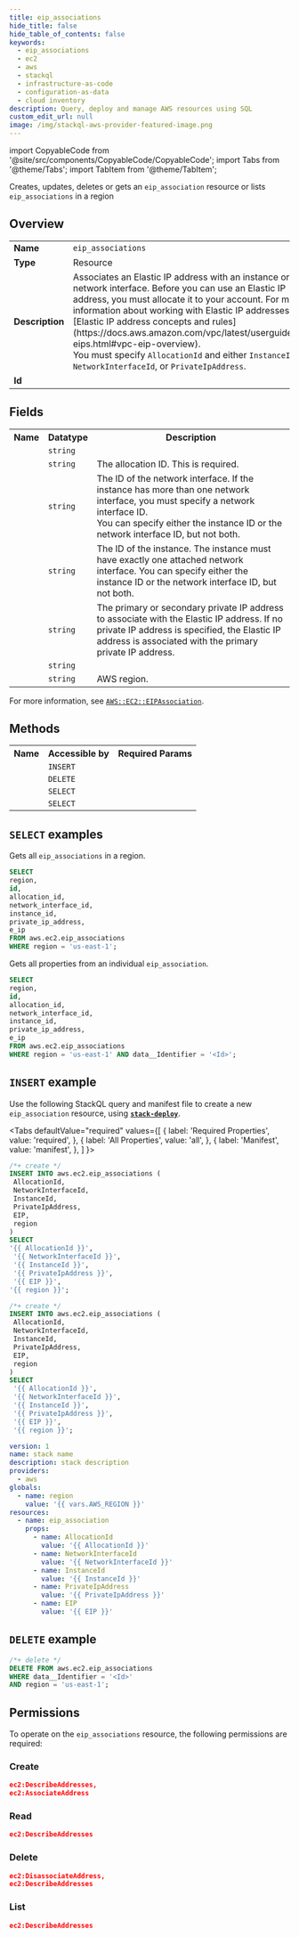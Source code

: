 ```yaml
---
title: eip_associations
hide_title: false
hide_table_of_contents: false
keywords:
  - eip_associations
  - ec2
  - aws
  - stackql
  - infrastructure-as-code
  - configuration-as-data
  - cloud inventory
description: Query, deploy and manage AWS resources using SQL
custom_edit_url: null
image: /img/stackql-aws-provider-featured-image.png
---
```


import CopyableCode from '@site/src/components/CopyableCode/CopyableCode';
import Tabs from '@theme/Tabs';
import TabItem from '@theme/TabItem';

Creates, updates, deletes or gets an <code>eip_association</code> resource or lists <code>eip_associations</code> in a region

## Overview
<table>
<tbody>
<tr><td><b>Name</b></td><td><code>eip_associations</code></td></tr>
<tr><td><b>Type</b></td><td>Resource</td></tr>
<tr><td><b>Description</b></td><td>Associates an Elastic IP address with an instance or a network interface. Before you can use an Elastic IP address, you must allocate it to your account. For more information about working with Elastic IP addresses, see &#91;Elastic IP address concepts and rules&#93;(https://docs.aws.amazon.com/vpc/latest/userguide/vpc-eips.html#vpc-eip-overview).<br />You must specify <code>AllocationId</code> and either <code>InstanceId</code>, <code>NetworkInterfaceId</code>, or <code>PrivateIpAddress</code>.</td></tr>
<tr><td><b>Id</b></td><td><CopyableCode code="aws.ec2.eip_associations" /></td></tr>
</tbody>
</table>

## Fields
<table>
<tbody>
<tr><th>Name</th><th>Datatype</th><th>Description</th></tr><tr><td><CopyableCode code="id" /></td><td><code>string</code></td><td></td></tr>
<tr><td><CopyableCode code="allocation_id" /></td><td><code>string</code></td><td>The allocation ID. This is required.</td></tr>
<tr><td><CopyableCode code="network_interface_id" /></td><td><code>string</code></td><td>The ID of the network interface. If the instance has more than one network interface, you must specify a network interface ID.<br />You can specify either the instance ID or the network interface ID, but not both.</td></tr>
<tr><td><CopyableCode code="instance_id" /></td><td><code>string</code></td><td>The ID of the instance. The instance must have exactly one attached network interface. You can specify either the instance ID or the network interface ID, but not both.</td></tr>
<tr><td><CopyableCode code="private_ip_address" /></td><td><code>string</code></td><td>The primary or secondary private IP address to associate with the Elastic IP address. If no private IP address is specified, the Elastic IP address is associated with the primary private IP address.</td></tr>
<tr><td><CopyableCode code="e_ip" /></td><td><code>string</code></td><td></td></tr>
<tr><td><CopyableCode code="region" /></td><td><code>string</code></td><td>AWS region.</td></tr>
</tbody>
</table>

For more information, see <a href="https://docs.aws.amazon.com/AWSCloudFormation/latest/UserGuide/aws-resource-ec2-eipassociation.html"><code>AWS::EC2::EIPAssociation</code></a>.

## Methods

<table>
<tbody>
  <tr>
    <th>Name</th>
    <th>Accessible by</th>
    <th>Required Params</th>
  </tr>
  <tr>
    <td><CopyableCode code="create_resource" /></td>
    <td><code>INSERT</code></td>
    <td><CopyableCode code="region" /></td>
  </tr>
  <tr>
    <td><CopyableCode code="delete_resource" /></td>
    <td><code>DELETE</code></td>
    <td><CopyableCode code="data__Identifier, region" /></td>
  </tr>
  <tr>
    <td><CopyableCode code="list_resources" /></td>
    <td><code>SELECT</code></td>
    <td><CopyableCode code="region" /></td>
  </tr>
  <tr>
    <td><CopyableCode code="get_resource" /></td>
    <td><code>SELECT</code></td>
    <td><CopyableCode code="data__Identifier, region" /></td>
  </tr>
</tbody>
</table>

## `SELECT` examples
Gets all <code>eip_associations</code> in a region.
```sql
SELECT
region,
id,
allocation_id,
network_interface_id,
instance_id,
private_ip_address,
e_ip
FROM aws.ec2.eip_associations
WHERE region = 'us-east-1';
```
Gets all properties from an individual <code>eip_association</code>.
```sql
SELECT
region,
id,
allocation_id,
network_interface_id,
instance_id,
private_ip_address,
e_ip
FROM aws.ec2.eip_associations
WHERE region = 'us-east-1' AND data__Identifier = '<Id>';
```

## `INSERT` example

Use the following StackQL query and manifest file to create a new <code>eip_association</code> resource, using [__`stack-deploy`__](https://pypi.org/project/stack-deploy/).

<Tabs
    defaultValue="required"
    values={[
      { label: 'Required Properties', value: 'required', },
      { label: 'All Properties', value: 'all', },
      { label: 'Manifest', value: 'manifest', },
    ]
}>
<TabItem value="required">

```sql
/*+ create */
INSERT INTO aws.ec2.eip_associations (
 AllocationId,
 NetworkInterfaceId,
 InstanceId,
 PrivateIpAddress,
 EIP,
 region
)
SELECT 
'{{ AllocationId }}',
 '{{ NetworkInterfaceId }}',
 '{{ InstanceId }}',
 '{{ PrivateIpAddress }}',
 '{{ EIP }}',
'{{ region }}';
```
</TabItem>
<TabItem value="all">

```sql
/*+ create */
INSERT INTO aws.ec2.eip_associations (
 AllocationId,
 NetworkInterfaceId,
 InstanceId,
 PrivateIpAddress,
 EIP,
 region
)
SELECT 
 '{{ AllocationId }}',
 '{{ NetworkInterfaceId }}',
 '{{ InstanceId }}',
 '{{ PrivateIpAddress }}',
 '{{ EIP }}',
 '{{ region }}';
```
</TabItem>
<TabItem value="manifest">

```yaml
version: 1
name: stack name
description: stack description
providers:
  - aws
globals:
  - name: region
    value: '{{ vars.AWS_REGION }}'
resources:
  - name: eip_association
    props:
      - name: AllocationId
        value: '{{ AllocationId }}'
      - name: NetworkInterfaceId
        value: '{{ NetworkInterfaceId }}'
      - name: InstanceId
        value: '{{ InstanceId }}'
      - name: PrivateIpAddress
        value: '{{ PrivateIpAddress }}'
      - name: EIP
        value: '{{ EIP }}'

```
</TabItem>
</Tabs>

## `DELETE` example

```sql
/*+ delete */
DELETE FROM aws.ec2.eip_associations
WHERE data__Identifier = '<Id>'
AND region = 'us-east-1';
```

## Permissions

To operate on the <code>eip_associations</code> resource, the following permissions are required:

### Create
```json
ec2:DescribeAddresses,
ec2:AssociateAddress
```

### Read
```json
ec2:DescribeAddresses
```

### Delete
```json
ec2:DisassociateAddress,
ec2:DescribeAddresses
```

### List
```json
ec2:DescribeAddresses
```

